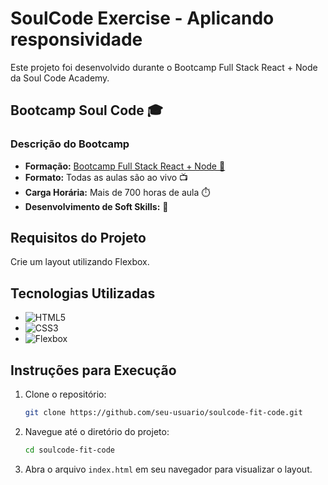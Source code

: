 # SoulCode Exercise - Aplicando responsividade

Este projeto foi desenvolvido durante o Bootcamp Full Stack React + Node da Soul Code Academy.

## Bootcamp Soul Code 🎓

### Descrição do Bootcamp

- **Formação:** [Bootcamp Full Stack React + Node 🚀](https://soulcode.com/curso-react-nodejs-full-stack)
- **Formato:** Todas as aulas são ao vivo 📺
- **Carga Horária:** Mais de 700 horas de aula ⏱️
- **Desenvolvimento de Soft Skills:** 🌟

## Requisitos do Projeto

Crie um layout utilizando Flexbox.


## Tecnologias Utilizadas

- ![HTML5](https://img.shields.io/badge/HTML5-E34F26?style=for-the-badge&logo=html5&logoColor=white)
- ![CSS3](https://img.shields.io/badge/CSS3-1572B6?style=for-the-badge&logo=css3&logoColor=white)
- ![Flexbox](https://img.shields.io/badge/Flexbox-1572B6?style=for-the-badge&logo=flexbox&logoColor=white)


## Instruções para Execução

1. Clone o repositório:
    ```sh
    git clone https://github.com/seu-usuario/soulcode-fit-code.git
    ```

2. Navegue até o diretório do projeto:
    ```sh
    cd soulcode-fit-code
    ```

3. Abra o arquivo `index.html` em seu navegador para visualizar o layout.
